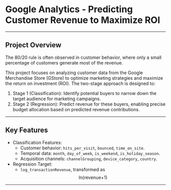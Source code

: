 # Google Analytics - Predicting Customer Revenue to Maximize ROI
---
## Project Overview
The 80/20 rule is often observed in customer behavior, where only a small percentage of customers generate most of the revenue. 

This project focuses on analyzing customer data from the Google Merchandise Store (GStore) to optimize marketing strategies and maximize the return on investment (ROI). The two-stage approach is designed to:

1. Stage 1 (Classification): Identify potential buyers to narrow down the target audience for marketing campaigns.
2. Stage 2 (Regression): Predict revenue for these buyers, enabling precise budget allocation based on predicted revenue contributions.

---

## Key Features
- Classification Features:
  - Customer behavior: `hits_per_visit`, `bounced`, `time_on_site`.
  - Temporal data: `month`, `day_of_week`, `is_weekend`, `is_holiday_season`.
  - Acquisition channels: `channelGrouping`, `device_category`, `country`.
- Regression Target:
  - `log_transactionRevenue`, transformed as $$\text{ln(revenue+1)}$$

---
